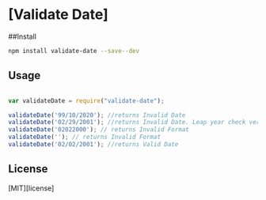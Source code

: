 # [Validate Date]

##Install

```bash
npm install validate-date --save--dev 
```

## Usage

```js

var validateDate = require("validate-date");

validateDate('99/10/2020'); //returns Invalid Date
validateDate('02/29/2001'); //returns Invalid Date. Leap year check verified
validateDate('02022000'); // returns Invalid Format
validateDate(''); // returns Invalid Format
validateDate('02/02/2001'); //returns Valid Date

```

## License

[MIT][license]